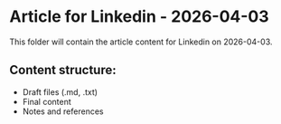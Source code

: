 # Article for Linkedin - 2026-04-03

This folder will contain the article content for Linkedin on 2026-04-03.

## Content structure:
- Draft files (.md, .txt)
- Final content
- Notes and references
